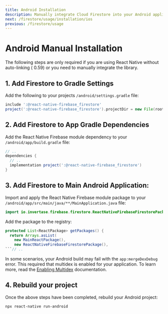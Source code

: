 ```yaml
---
title: Android Installation
description: Manually integrate Cloud Firestore into your Android application.
next: /firestore/usage/installation/ios
previous: /firestore/usage
---
```


# Android Manual Installation

The following steps are only required if you are using React Native without auto-linking ( 0.59) or you need to manually integrate the library.

## 1. Add Firestore to Gradle Settings

Add the following to your projects `/android/settings.gradle` file:

```groovy
include ':@react-native-firebase_firestore'
project(':@react-native-firebase_firestore').projectDir = new File(rootProject.projectDir, '../node_modules/@react-native-firebase/firestore/android')
```

## 2. Add Firestore to App Gradle Dependencies

Add the React Native Firebase module dependency to your `/android/app/build.gradle` file:

```groovy
// ..
dependencies {
  // ..
  implementation project(':@react-native-firebase_firestore')
}
```

## 3. Add Firestore to Main Android Application:

Import and apply the React Native Firebase module package to your `/android/app/src/main/java/**/MainApplication.java` file:

```java
import io.invertase.firebase.firestore.ReactNativeFirebaseFirestorePackage;
```

Add the package to the registry:

````java
protected List<ReactPackage> getPackages() {
  return Arrays.asList(
    new MainReactPackage(),
    new ReactNativeFirebaseFirestorePackage(),
```// ..
````

In some scenarios, your Android build may fail with the `app:mergeDexDebug` error. This required that multidex is enabled
for your application. To learn more, read the [Enabling Multidex](/firestore/enabling-multidex) documentation.

## 4. Rebuild your project

Once the above steps have been completed, rebuild your Android project:

```bash
npx react-native run-android
```
